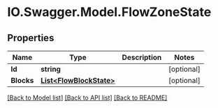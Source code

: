 # IO.Swagger.Model.FlowZoneState
## Properties

Name | Type | Description | Notes
------------ | ------------- | ------------- | -------------
**Id** | **string** |  | [optional] 
**Blocks** | [**List&lt;FlowBlockState&gt;**](FlowBlockState.md) |  | [optional] 

[[Back to Model list]](../README.md#documentation-for-models) [[Back to API list]](../README.md#documentation-for-api-endpoints) [[Back to README]](../README.md)

